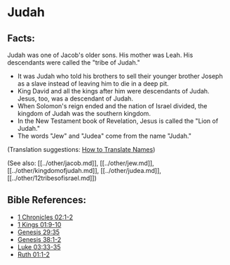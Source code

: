 # Judah #

## Facts: ##

Judah was one of Jacob's older sons. His mother was Leah. His descendants were called the "tribe of Judah."

* It was Judah who told his brothers to sell their younger brother Joseph as a slave instead of leaving him to die in a deep pit.
* King David and all the kings after him were descendants of Judah. Jesus, too, was a descendant of Judah.
* When Solomon's reign ended and the nation of Israel divided, the kingdom of Judah was the southern kingdom.
* In the New Testament book of Revelation, Jesus is called the "Lion of Judah."
* The words "Jew" and "Judea" come from the name "Judah."

(Translation suggestions: [How to Translate Names](en/ta-vol1/translate/man/translate-names))

(See also: [[../other/jacob.md]], [[../other/jew.md]], [[../other/kingdomofjudah.md]], [[../other/judea.md]], [[../other/12tribesofisrael.md]])

## Bible References: ##

* [1 Chronicles 02:1-2](en/tn/1ch/help/02/01)
* [1 Kings 01:9-10](en/tn/1ki/help/01/09)
* [Genesis 29:35](en/tn/gen/help/29/35)
* [Genesis 38:1-2](en/tn/gen/help/38/01)
* [Luke 03:33-35](en/tn/luk/help/03/33)
* [Ruth 01:1-2](en/tn/rut/help/01/01)